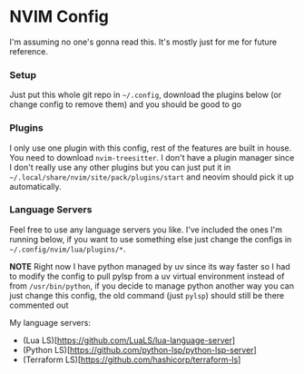 # NVIM Config
I'm assuming no one's gonna read this. It's mostly just for me for future reference.

### Setup
Just put this whole git repo in `~/.config`, download the plugins below (or change config to remove them) and you should be good to go

### Plugins
I only use one plugin with this config, rest of the features are built in house. You need to download `nvim-treesitter`. I don't have a plugin manager since I don't really use any other plugins but you can just put it in `~/.local/share/nvim/site/pack/plugins/start` and neovim should pick it up automatically.

### Language Servers
Feel free to use any language servers you like. I've included the ones I'm running below, if you want to use something else just change the configs in `~/.config/nvim/lua/plugins/*`.

**NOTE** Right now I have python managed by uv since its way faster so I had to modify the config to pull pylsp from a uv virtual environment instead of from `/usr/bin/python`, if you decide to manage python another way you can just change this config, the old command (just `pylsp`) should still be there commented out

My language servers:
- (Lua LS)[https://github.com/LuaLS/lua-language-server]
- (Python LS)[https://github.com/python-lsp/python-lsp-server]
- (Terraform LS)[https://github.com/hashicorp/terraform-ls]
